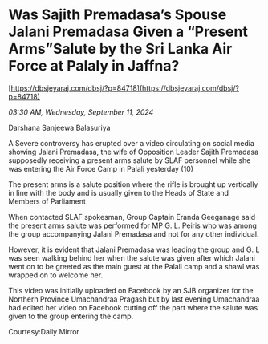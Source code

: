 # Was Sajith Premadasa’s Spouse Jalani Premadasa Given a “Present Arms”Salute by the Sri Lanka Air Force at Palaly in Jaffna?

[https://dbsjeyaraj.com/dbsj/?p=84718](https://dbsjeyaraj.com/dbsj/?p=84718)

*03:30 AM, Wednesday, September 11, 2024*

Darshana Sanjeewa  Balasuriya

A Severe controversy has erupted over a video circulating on social media showing Jalani Premadasa, the wife of Opposition Leader Sajith Premadasa supposedly receiving a present arms salute by SLAF personnel while she was entering the Air Force Camp in Palali yesterday (10)

The present arms is a salute position where the rifle is brought up vertically in line with the body and is usually given to the Heads of State and Members of Parliament

When contacted SLAF spokesman, Group Captain Eranda Geeganage said the present arms salute was performed for MP G. L. Peiris who was among the group accompanying Jalani Premadasa and not for any other individual.

However, it is evident that Jalani Premadasa was leading the group and G. L was seen walking behind her when the salute was given after which Jalani went on to be greeted as the main guest at the Palali camp and a shawl was wrapped on to welcome her.

This video was initially uploaded on Facebook by an SJB organizer for the Northern Province Umachandraa Pragash but by last evening Umachandraa had edited her video on Facebook cutting off the part where the salute was given to the group entering the camp.

Courtesy:Daily  Mirror

